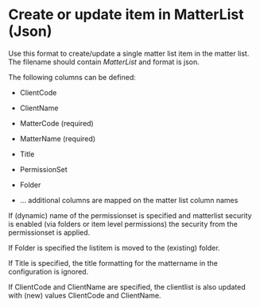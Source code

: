 # Create or update item in MatterList (Json)

Use this format to create/update a single matter list item in the matter list. The filename should contain *MatterList* and format is json.

The following columns can be defined:

- ClientCode

- ClientName

- MatterCode (required)

- MatterName (required)

- Title

- PermissionSet

- Folder

- ... additional columns are mapped on the matter list column names

If (dynamic) name of the permissionset is specified and matterlist security is enabled (via folders or item level permissions) the security from the permissionset is applied.

If Folder is specified the listitem is moved to the (existing) folder.

If Title is specified, the title formatting for the mattername in the configuration is ignored.

If ClientCode and ClientName are specified, the clientlist is also updated with (new) values ClientCode and ClientName.
